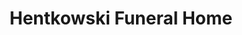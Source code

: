 ---
title: "Hentkowski Funeral Home"
url: /rogers-city/hentkowski-funeral-home/
shop: Bestattungen
---